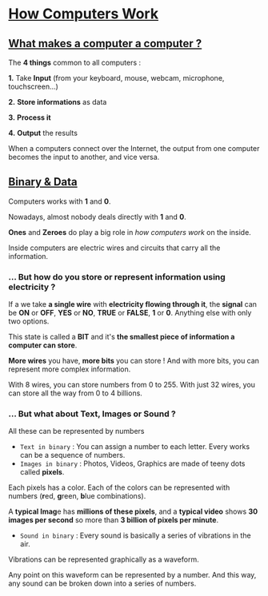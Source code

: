 # [How Computers Work ](https://www.youtube.com/playlist?list=PLzdnOPI1iJNcsRwJhvksEo1tJqjIqWbN-)

## [What makes a computer a computer ?](https://www.youtube.com/watch?v=mCq8-xTH7jA&list=PLzdnOPI1iJNcsRwJhvksEo1tJqjIqWbN-&index=2)

The **4 things** common to all computers :

**1.** Take **Input** (from your keyboard, mouse, webcam, microphone, touchscreen...)

**2.** **Store informations** as data

**3.** **Process it**

**4.** **Output** the results

When a computers connect over the Internet, the output from one computer becomes the input to another, and vice versa.

## [Binary & Data](https://www.youtube.com/watch?v=USCBCmwMCDA&index=3&list=PLzdnOPI1iJNcsRwJhvksEo1tJqjIqWbN-)

Computers works with **1** and **0**. 

Nowadays, almost nobody deals directly with **1** and **0**.

**Ones** and **Zeroes** do play a big role in *how computers work* on the inside.

Inside computers are electric wires and circuits that carry all the information.

### ... But how do you store or represent information using electricity ?

If a we take **a single wire** with **electricity flowing through it**, the **signal** can be **ON** or **OFF**, **YES** or **NO**, **TRUE** or **FALSE**, **1** or **0**. Anything else with only two options.

This state is called a **BIT** and it's **the smallest piece of information a computer can store**.

**More wires** you have, **more bits** you can store ! And with more bits, you can represent more complex information.

With 8 wires, you can store numbers from 0 to 255. With just 32 wires, you can store all the way from 0 to 4 billions.

### ... But what about Text, Images or Sound ?

All these can be represented by numbers

- `Text in binary` : You can assign a number to each letter. Every works can be a sequence of numbers.
- `Images in binary` : Photos, Videos, Graphics are made of teeny dots called **pixels**. 

Each pixels has a color. Each of the colors can be represented with numbers (**r**ed, **g**reen, **b**lue combinations).

A **typical Imag**e has **millions of these pixels**, and a **typical video** shows **30 images per second** so more than **3 billion of pixels per minute**.

- `Sound in binary` : Every sound is basically a series of vibrations in the air. 

Vibrations can be represented graphically as a waveform. 

Any point on this waveform can be represented by a number. And this way, any sound can be broken down into a series of numbers.
